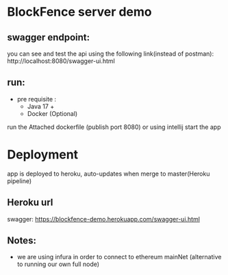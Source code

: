 # BlockFence server demo

## swagger endpoint:
you can see and test the api using the following link(instead of postman): http://localhost:8080/swagger-ui.html

## run:
* pre requisite :
  * Java 17 + 
  * Docker (Optional)
    
run the Attached dockerfile (publish port 8080) or using intellij start the app

# Deployment
app is deployed to heroku, auto-updates when merge to master(Heroku pipeline)

## Heroku url
swagger: 
https://blockfence-demo.herokuapp.com/swagger-ui.html

## Notes:
* we are using infura in order to connect to ethereum mainNet (alternative to running our own full node)
